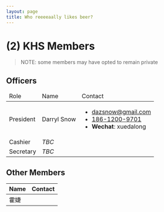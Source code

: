 ```yaml
---
layout: page
title: Who reeeeaally likes beer?
---
```


# (2) KHS Members

> NOTE: some members may have opted to remain private

## Officers

<table>
	<thead>
		<tr>
			<td>Role</td>
			<td>Name</td>
			<td>Contact</td>
		</tr>
	</thead>
	<tbody>
		<tr>
			<td>President</td>
			<td>Darryl Snow</td>
			<td>
				<ul>
					<li><a href="mailto:dazsnow@gmail.com" title="Email Darryl">dazsnow@gmail.com</a></li>
					<li><a href="tel:18612009701" title="Phone Darryl">186-1200-9701</a></li>
					<li><strong>Wechat</strong>: xuedalong</li>
				</ul>
			</td>
		</tr>
		<tr>
			<td>Cashier</td>
			<td><i>TBC</i></td>
			<td></td>
		</tr>
		<tr>
			<td>Secretary</td>
			<td><i>TBC</i></td>
			<td></td>
		</tr>
	</tbody>
</table>

## Other Members

| Name | Contact |
|------|---------|
| 霍婕  |         |
